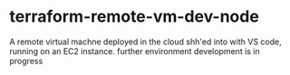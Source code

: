 # terraform-remote-vm-dev-node
A remote virtual machne deployed in the cloud shh'ed into with VS code, running on an EC2 instance.
further environment development is in progress

